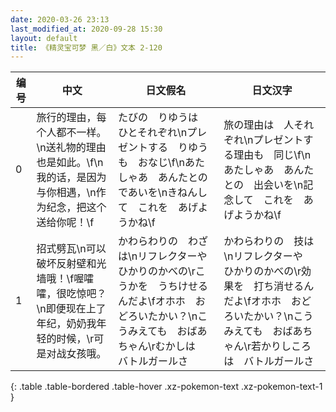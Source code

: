 ```yaml
---
date: 2020-03-26 23:13
last_modified_at: 2020-09-28 15:30
layout: default
title: 《精灵宝可梦 黑／白》文本 2-120
---
```

| 编号 | 中文 | 日文假名 | 日文汉字 |
| ---- | ---- | ---- | --- |
| 0 | 旅行的理由，每个人都不一样。\n送礼物的理由也是如此。\f\n我的话，是因为与你相遇，\n作为纪念，把这个送给你呢！\f | たびの　りゆうは　ひとそれぞれ\nプレゼントする　りゆうも　おなじ\f\nあたしゃあ　あんたとの　であいを\nきねんして　これを　あげようかね\f | 旅の理由は　人それぞれ\nプレゼントする理由も　同じ\f\nあたしゃあ　あんたとの　出会いを\n記念して　これを　あげようかね\f |
| 1 | 招式劈瓦\n可以破坏反射壁和光墙哦！\f喔嚯嚯，很吃惊吧？\n即便现在上了年纪，奶奶我年轻的时候，\r可是对战女孩哦。 | かわらわりの　わざは\nリフレクターや　ひかりのかべの\rこうかを　うちけせるんだよ\fオホホ　おどろいたかい？\nこうみえても　おばあちゃん\rむかしは　バトルガールさ | かわらわりの　技は\nリフレクターや　ひかりのかべの\r効果を　打ち消せるんだよ\fオホホ　おどろいたかい？\nこうみえても　おばあちゃん\r若かりしころは　バトルガールさ |
{: .table .table-bordered .table-hover .xz-pokemon-text .xz-pokemon-text-1 }